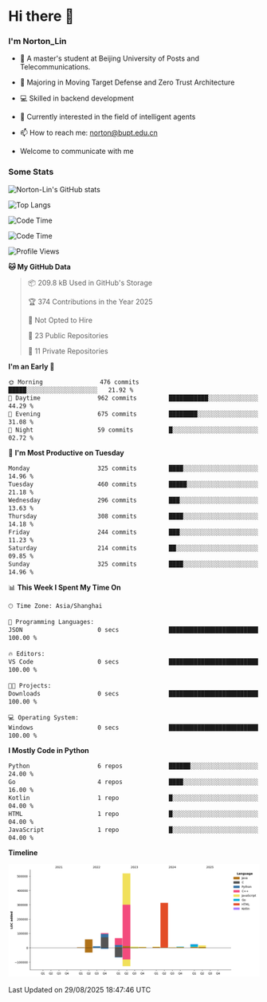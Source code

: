 
# Hi there 👋

### I'm Norton_Lin
- 🏫 A master's student at Beijing University of Posts and Telecommunications.
- 🌱 Majoring in Moving Target Defense and Zero Trust Architecture
- 💻 Skilled in backend development
- 🤖 Currently interested in the field of intelligent agents
- 📫 How to reach me: [norton@bupt.edu.cn](mailto:norton@bupt.edu.cn)

- Welcome to communicate with me

### Some Stats
![Norton-Lin's GitHub stats](https://github-readme-stats.vercel.app/api?username=Norton-Lin&count_private=true&show_icons=true&theme=radical)

![Top Langs](https://github-readme-stats.vercel.app/api/top-langs/?username=Norton-Lin&langs_count=10&layout=compact)

![Code Time](https://github-readme-stats.vercel.app/api/wakatime?username=Norton_Lin)

<!--START_SECTION:waka-->
![Code Time](http://img.shields.io/badge/Code%20Time-1%2C017%20hrs%2046%20mins-blue)

![Profile Views](http://img.shields.io/badge/Profile%20Views-0-blue)

**🐱 My GitHub Data** 

> 📦 209.8 kB Used in GitHub's Storage 
 > 
> 🏆 374 Contributions in the Year 2025
 > 
> 🚫 Not Opted to Hire
 > 
> 📜 23 Public Repositories 
 > 
> 🔑 11 Private Repositories 
 > 
**I'm an Early 🐤** 

```text
🌞 Morning                476 commits         █████░░░░░░░░░░░░░░░░░░░░   21.92 % 
🌆 Daytime                962 commits         ███████████░░░░░░░░░░░░░░   44.29 % 
🌃 Evening                675 commits         ████████░░░░░░░░░░░░░░░░░   31.08 % 
🌙 Night                  59 commits          █░░░░░░░░░░░░░░░░░░░░░░░░   02.72 % 
```
📅 **I'm Most Productive on Tuesday** 

```text
Monday                   325 commits         ████░░░░░░░░░░░░░░░░░░░░░   14.96 % 
Tuesday                  460 commits         █████░░░░░░░░░░░░░░░░░░░░   21.18 % 
Wednesday                296 commits         ███░░░░░░░░░░░░░░░░░░░░░░   13.63 % 
Thursday                 308 commits         ████░░░░░░░░░░░░░░░░░░░░░   14.18 % 
Friday                   244 commits         ███░░░░░░░░░░░░░░░░░░░░░░   11.23 % 
Saturday                 214 commits         ██░░░░░░░░░░░░░░░░░░░░░░░   09.85 % 
Sunday                   325 commits         ████░░░░░░░░░░░░░░░░░░░░░   14.96 % 
```


📊 **This Week I Spent My Time On** 

```text
🕑︎ Time Zone: Asia/Shanghai

💬 Programming Languages: 
JSON                     0 secs              █████████████████████████   100.00 % 

🔥 Editors: 
VS Code                  0 secs              █████████████████████████   100.00 % 

🐱‍💻 Projects: 
Downloads                0 secs              █████████████████████████   100.00 % 

💻 Operating System: 
Windows                  0 secs              █████████████████████████   100.00 % 
```

**I Mostly Code in Python** 

```text
Python                   6 repos             ██████░░░░░░░░░░░░░░░░░░░   24.00 % 
Go                       4 repos             ████░░░░░░░░░░░░░░░░░░░░░   16.00 % 
Kotlin                   1 repo              █░░░░░░░░░░░░░░░░░░░░░░░░   04.00 % 
HTML                     1 repo              █░░░░░░░░░░░░░░░░░░░░░░░░   04.00 % 
JavaScript               1 repo              █░░░░░░░░░░░░░░░░░░░░░░░░   04.00 % 
```



**Timeline**

![Lines of Code chart](https://raw.githubusercontent.com/Norton-Lin/Norton-Lin/main/assets/bar_graph.png)


 Last Updated on 29/08/2025 18:47:46 UTC
<!--END_SECTION:waka-->
